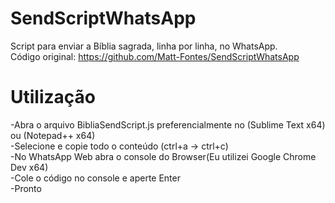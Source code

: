 # SendScriptWhatsApp
Script para enviar a Bíblia sagrada, linha por linha, no WhatsApp. <br>
Código original: https://github.com/Matt-Fontes/SendScriptWhatsApp
# Utilização
-Abra o arquivo BibliaSendScript.js preferencialmente no (Sublime Text x64) ou (Notepad++ x64) <br>
-Selecione e copie todo o conteúdo (ctrl+a -> ctrl+c) <br>
-No WhatsApp Web abra o console do Browser(Eu utilizei Google Chrome Dev x64) <br>
-Cole o código no console e aperte Enter <br>
-Pronto
